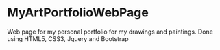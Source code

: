 # MyArtPortfolioWebPage
Web page for my personal portfolio for my drawings and paintings.
Done using HTML5, CSS3, Jquery and Bootstrap
